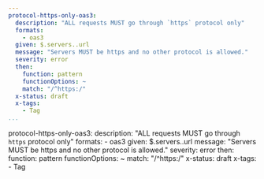 ```yaml
---
protocol-https-only-oas3:
  description: "ALL requests MUST go through `https` protocol only"
  formats: 
    - oas3
  given: $.servers..url
  message: "Servers MUST be https and no other protocol is allowed."
  severity: error
  then: 
    function: pattern
    functionOptions: ~
    match: "/^https:/"
  x-status: draft
  x-tags:
    - Tag      
...
```

protocol-https-only-oas3:
  description: "ALL requests MUST go through `https` protocol only"
  formats: 
    - oas3
  given: $.servers..url
  message: "Servers MUST be https and no other protocol is allowed."
  severity: error
  then: 
    function: pattern
    functionOptions: ~
    match: "/^https:/"
  x-status: draft
  x-tags:
    - Tag      